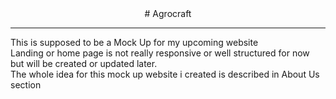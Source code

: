 <center>
  # Agrocraft
 </center>
  <hr>
This is supposed to be a Mock Up for my upcoming website <br>
Landing or home page is not really responsive or well structured for now but will be created or updated later. <br>
The whole idea for this mock up website i created is described in About Us section

